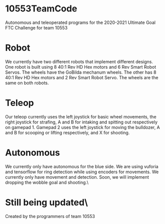 # 10553TeamCode
Autonomous and teleoperated programs for the 2020-2021 Ultimate Goal FTC Challenge for team 10553
# Robot
We currently have two different robots that implement different designs. One robot is built using 8 40:1 Rev HD Hex motors and 6 Rev Smart Robot Servos. The wheels have the GoBilda mechanum wheels. The other has 8 40:1 Rev HD Hex motors and 2 Rev Smart Robot Servo. The wheels are the same on both robots.  
# Teleop
Our teleop currently uses the left joystick for basic wheel movements, the right joystick for strafing, A and B for intaking and spitting out respectively on gamepad 1. Gamepad 2 uses the left joystick for moving the bulldozer, A and B for scooping or lifting respectively, and X for shooting.
# Autonomous
We currently only have autonomous for the blue side. We are using vuforia and tensorflow for ring detection while using encoders for movements. We currently only have movement and detection. Soon, we will implement dropping the wobble goal and shooting.\
# Still being updated\
Created by the programmers of team 10553 

